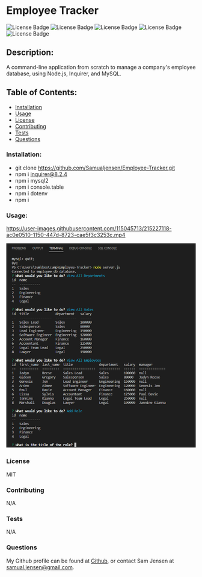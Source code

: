 # Employee Tracker
![License Badge](https://shields.io/badge/license-MIT-green)
![License Badge](https://img.shields.io/badge/-Javascript-F7DF1E?logo=Javascript&syle=flat&logoColor=white)
![License Badge](https://img.shields.io/badge/-MySQL-4479A1?logo=mysql&syle=flat&logoColor=white)
![License Badge](https://img.shields.io/badge/-Node.js-339933?logo=node.js&style=flat&logoColor=white)
![License Badge](https://img.shields.io/badge/-.ENV-ECD53F?logo=.env&syle=flat&logoColor=white)
## Description:
A command-line application from scratch to manage a company's employee database, using Node.js, Inquirer, and MySQL.
## Table of Contents:
* [Installation](#installation)
* [Usage](#usage)
* [License](#license)
* [Contributing](#contributing)
* [Tests](#tests)
* [Questions](#questions)
### Installation: 
* git clone https://github.com/Samualjensen/Employee-Tracker.git
* npm i inquirer@8.2.4
* npm i mysql2 
* npm i console.table
* npm i dotenv
* npm i
### Usage:
https://user-images.githubusercontent.com/115045713/215227118-ac0e0510-1150-447d-8723-cae5f3c3253c.mp4

![img](assets/sqlemployeetrackerterminal%20(2).png)
### License
MIT
### Contributing
N/A
### Tests
N/A
### Questions
My Github profile can be found at [Github](https://github.com/Samualjensen), or contact Sam Jensen at samual.jensen@gmail.com.
